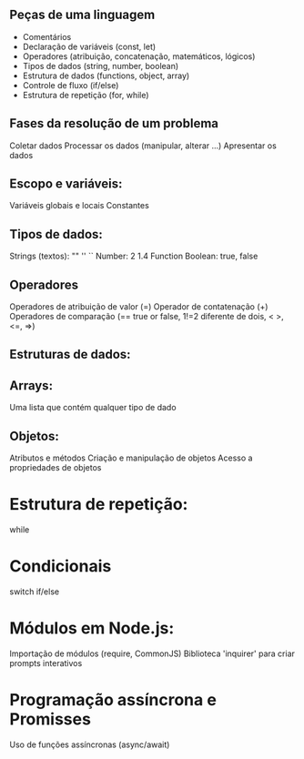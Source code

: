 ## Peças de uma linguagem

- Comentários
- Declaração de variáveis (const, let)
- Operadores (atribuição, concatenação, matemáticos, lógicos)
- Tipos de dados (string, number, boolean)
- Estrutura de dados (functions, object, array)
- Controle de fluxo (if/else)
- Estrutura de repetição (for, while)

## Fases da resolução de um problema

Coletar dados
Processar os dados (manipular, alterar ...)
Apresentar os dados

## Escopo e variáveis:

Variáveis globais e locais
Constantes

## Tipos de dados:

Strings (textos): "" '' ``
Number: 2 1.4
Function
Boolean: true, false

## Operadores 

Operadores de atribuição de valor (=)
Operador de contatenação (+)
Operadores de comparação (== true or false, 1!=2 diferente de dois, < >, <=, =>)

## Estruturas de dados:

## Arrays:

Uma lista que contém qualquer tipo de dado

## Objetos:

Atributos e métodos
Criação e manipulação de objetos
Acesso a propriedades de objetos

# Estrutura de repetição:

while

# Condicionais 

switch
if/else

# Módulos em Node.js:

Importação de módulos (require, CommonJS)
Biblioteca 'inquirer' para criar prompts interativos

# Programação assíncrona e Promisses

Uso de funções assíncronas (async/await)